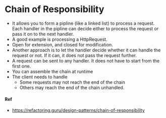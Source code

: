 ﻿# Chain of Responsibility
- It allows you to form a pipline (like a linked list) to process a request. Each handler in the pipline can decide either to process the request or pass it on to the next handler.
- A good example is processing a HttpRequest.
- Open for extension, and closed for modification.
- Another approach is to let the handler decide whether it can handle the request or not. If it can, it does not pass the request further.
- A request can be sent to any handler. It does not have to start from the first one.
- You can assemble the chain at runtime
- The client needs to handle
  - Some requests may not reach the end of the chain
  - Others may reach the end of the chain unhandled.

#### Ref
- https://refactoring.guru/design-patterns/chain-of-responsibility